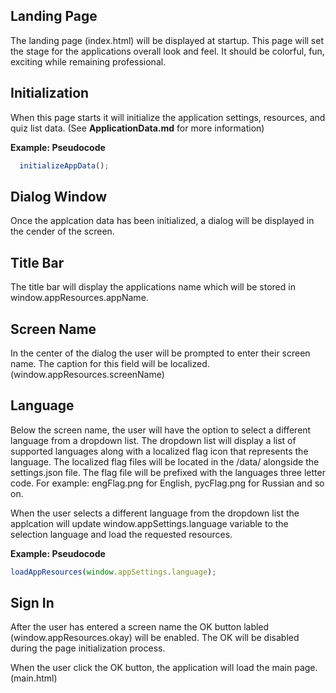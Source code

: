 ## Landing Page

The landing page (index.html) will be displayed at startup.  This page will set the stage for the applications overall look and feel.  It should be colorful, fun, exciting while remaining professional.  

## Initialization

When this page starts it will initialize the application settings, resources, and quiz list data.  (See **ApplicationData.md** for more information)

**Example: Pseudocode**
```js
  initializeAppData();
```

## Dialog Window

Once the applcation data has been initialized, a dialog will be displayed in the cender of the screen.

## Title Bar

The title bar will display the applications name which will be stored in window.appResources.appName.

## Screen Name

In the center of the dialog the user will be prompted to enter their screen name.  The caption for this field will be localized. (window.appResources.screenName)  

## Language

Below the screen name, the user will have the option to select a different language from a dropdown list.  The dropdown list will display a list of supported languages along with a localized flag icon that represents the language. The localized flag files will be located in the /data/ alongside the settings.json file.  The flag file will be prefixed with the languages three letter code.  For example: engFlag.png for English, pycFlag.png for Russian and so on.

When the user selects a different language from the dropdown list the applcation will update window.appSettings.language variable to the selection language and load the requested resources. 

**Example: Pseudocode**
```js
loadAppResources(window.appSettings.language);
```

## Sign In

After the user has entered a screen name the OK button labled (window.appResources.okay) will be enabled.  The OK will be disabled during the page initialization process.

When the user click the OK button, the application will load the main page. (main.html)	
